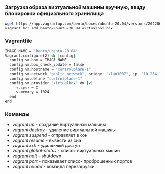 ### Загрузка образа виртуальной машины вручную, ввиду блокировки официального хранилища
``` bash
wget https://app.vagrantup.com/bento/boxes/ubuntu-20.04/versions/202206.03.0/providers/virtualbox.box
vagrant box add bento/ubuntu-20.04 virtualbox.box
```
### Vagrantfile
``` bash
IMAGE_NAME = "bento/ubuntu-20.04"
Vagrant.configure(2) do |config|
  config.vm.box = IMAGE_NAME
  config.vm.box_check_update = false
  config.vm.hostname = "controlplane-1"  
  config.vm.network "public_network", bridge: "vlan1007", ip: "10.254.10.101"
  config.vm.define "controlplane-1"
  config.vm.provider "virtualbox" do |v|
     v.cpus = 2
     v.memory = 1024
  end
end
```
### Команды
- *vagrant up* - создание виртуальной машины
- *vagrant destroy* - удаление виртуальной машины
- *vagrant suspend* - отправляет в сон
- *vagrant resume* - вывести из сна
- *vagrant ssh* - удаленный доступ
- *vagrant global-status* - список виртуальных машин
- *vagrant halt* - shutdown
- *vagrant port* - показывает список проброшенных портов
- *vagrant reload* - команда перезагрузки
